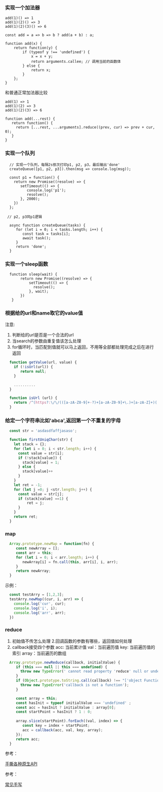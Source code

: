 ### 实现一个加法器
```
add(1)() => 1
add(1)(2)() => 3
add(1)(2)(3)() => 6

const add = a => b => b ? add(a + b) : a;

function add(x) {
    return function(y) {
        if (typeof y !== 'undefined') {
            x = x + y;
            return arguments.callee; // 调用当前的函数体
        } else {
            return x;
        }
    };
}
```

和普通正常加法器比较
```
add(1) => 1
add(1)(2) => 3
add(1)(2)(3) => 6

function add(...rest) {
   return function() {
     return [...rest, ...arguments].reduce((prev, cur) => prev + cur, 0);
   }
}
```

### 实现一个队列

```
  // 实现一个队列，每隔2s依次打印p1, p2, p3，最后输出'done'
  createQueue([p1, p2, p3]).then(msg => console.log(msg));

  const p1 = function() {
    return new Promise((resolve) => {
       setTimeout(() => {
          console.log('p1');
          resolve();
       }, 2000);
    })
  };

 // p2, p3同p1逻辑

  async function createQueue(tasks) {
     for (let i = 0; i < tasks.length; i++) {
        const task = tasks[i];
        await task();
     }
     return 'done';
  }
```


### 实现一个sleep函数

```
  function sleep(wait) {
       return new Promise((resolve) => {
           setTimeout(() => {
             resolve();
           }, wait);
       })
   }
```

### 根据给的url和name取它的value值
注意:
1.  判断给的url是否是一个合法的url
2. 当search的参数由重复值该怎么处理
3. for循环时，当匹配到值就可以马上返回，不用等全部都处理完成之后在进行返回

```javascript
  function getValue(url, value) {
    if (!isUrl(url)) {
       return null;
    }

    ..........
  }

  function isUrl (url) {
    return /^(https?:\/\/(([a-zA-Z0-9]+-?)+[a-zA-Z0-9]+\.)+[a-zA-Z]+)(:\d+)?(\/.*)?(\?.*)?(#.*)?$/.test(url)
  }
```

### 给定一个字符串比如'abca',返回第一个不重复的字母

```javascript
  const str = 'asdasdfaffjasaso';

  function firstUniqChar(str) {
    let stack = {};
    for (let i = 0; i < str.length; i++) {
      const value = str[i];
      if (!stack[value]) {
        stack[value] = 1;
      } else {
        stack[value]++
      }
    }
    let ret = -1;
    for (let j =0; j <str.length; j++) {
      const value = str[j];
      if (stack[value] ==1) {
          ret = j;
      }
    }
    return ret;
  }
```

### map

```javascript
  Array.prototype.newMap = function(fn) {
     const newArray = [];
     const arr = this;
     for (let i = 0; i < arr.length; i++) {
        newArray[i] = fn.call(this, arr[i], i, arr);
     }
     return newArray;
  }
```

示例：
```javascript
  const testArry = [1,2,3];
  testArry.newMap((cur, i, arr) => {
    console.log('cur', cur);
    console.log('i', i);
    console.log('arr', arr);
  })
```

### reduce

1. 初始值不传怎么处理
2.回调函数的参数有哪些，返回值如何处理
3. callback接受四个参数
acc: 当前累计值
val：当前遍历值
key: 当前遍历值的索引
array：当前遍历的数组

```javascript
  Array.prototype.newReduce(callback, initialValue) {
     if (this === null || this === undefined) {
       throw new TypeError(' cannot read property 'reduce' null or undefined');
     }
     if (Object.prototype.toString.call(callback) !== "['object Function']") {
       throw new TypeError('callback is not a function');
     }

     const array = this;
     const hasInit = typeof initialValue === 'undefined' ;
     const acc = hasInit ? initialValue : array[0];
     const startPoint = hasInit ? 1 : 0;
     
     array.slice(startPoint).forEach((val, index) => {
        const key = index + startPoint;
        acc = callback(acc, val, key, array);
     });
     return acc;
  }
```





参考：

[手撕各种原生API](https://juejin.im/post/6844903986479251464#heading-25)


参考：

[常见手写](https://juejin.im/post/6873513007037546510?utm_source=gold_browser_extension)